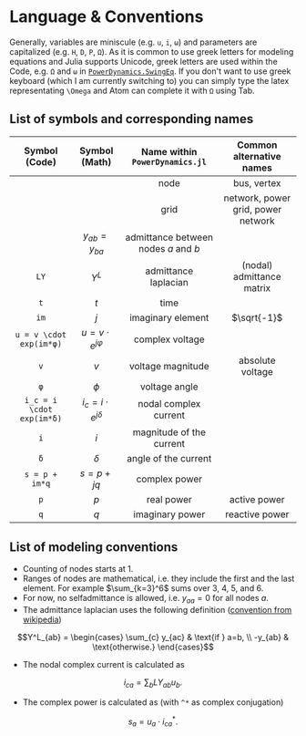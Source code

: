 # Language & Conventions

Generally, variables are miniscule (e.g. `u`, `i`, `ω`) and parameters are capitalized (e.g. `H`, `D`, `P`, `Ω`). As it is common to use greek letters for modeling equations and Julia supports
Unicode, greek letters are used within the Code, e.g. `Ω` and `ω` in [`PowerDynamics.SwingEq`](@ref). If you don't want to use greek keyboard (which I am currently switching to) you can simply type the latex representating `\Omega` and Atom can complete it with `Ω` using Tab.

## List of symbols and corresponding names

| Symbol (Code) | Symbol (Math) | Name within `PowerDynamics.jl` | Common alternative names |
|:-------------:|:-------------:|:---------------------:|:------------------------:|
|   |   | node  | bus, vertex  |
|   |   | grid  | network, power grid, power network  |
|  | $y_{ab} = y_{ba}$  | admittance between nodes $a$ and $b$  |   |
| `LY` | $Y^L$  | admittance laplacian  | (nodal) admittance matrix  |
| `t`  | $t$  | time  |  |
| `im`  | $j$  | imaginary element  | $\sqrt{-1}$  |
| `u = v \cdot exp(im*φ)`  | $u = v \cdot e^{jφ}$  | complex voltage  |   |
| `v`   | $v$  | voltage magnitude  | absolute voltage  |
| `φ`  | $\phi$  | voltage angle  |   |
| `i_c = i \cdot exp(im*δ)`  | $i_c = i \cdot e^{j\delta}$  | nodal complex current  |   |
| `i`  | $i$  | magnitude of the current  |   |
| `δ`  | $\delta$  |  angle of the current |   |
|  `s = p + im*q` | $s = p + jq$  | complex power   |   |
| `p`   |$p$   | real power   | active power  |
|`q`   |  $q$ | imaginary power  | reactive power  |

## List of modeling conventions

- Counting of nodes starts at 1.
- Ranges of nodes are mathematical, i.e. they include the first and the last element. For example $\sum_{k=3}^6$ sums over $3$, $4$, $5$, and $6$.
- For now, no selfadmittance is allowed, i.e. $y_{aa} = 0$ for all nodes $a$.
- The admittance laplacian uses the following definition ([convention from wikipedia](https://en.wikipedia.org/wiki/Nodal_admittance_matrix#Construction))
```math
Y^L_{ab} = \begin{cases}
  \sum_{c} y_{ac} & \text{if } a=b, \\
  -y_{ab} & \text{otherwise.}
\end{cases}
```
- The nodal complex current is calculated as
```math
{i_c}_a = \sum_{b} LY_{ab} u_b .
```
- The complex power is calculated as (with ``^*`` as complex conjugation)
```math
s_a = u_a \cdot {i_c}_a^*.
```
